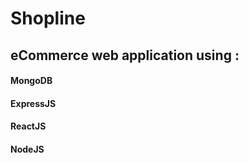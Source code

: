 # Shopline

## eCommerce web application using :
#### MongoDB
#### ExpressJS 
#### ReactJS 
#### NodeJS
